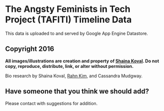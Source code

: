 # The Angsty Feminists in Tech Project (TAFITI) Timeline Data

This data is uploaded to and served by Google App Engine Datastore.

## Copyright 2016
<strong>All images/illustrations are creation and property of [Shaina Koval](http://www.shainakoval.com). Do not copy, reproduce, distribute, link, or alter without permission.</strong>

Bio research by Shaina Koval, [Rahn Kim](http://www.rahnkim.com), and Cassandra Mudgway.

## Have someone that you think we should add?
Please contact with suggestions for addition.
